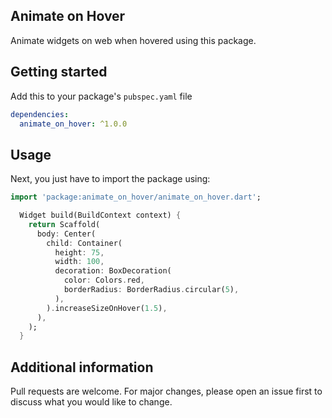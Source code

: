 ## Animate on Hover

Animate widgets on web when hovered using this package.

## Getting started

Add this to your package's `pubspec.yaml` file

```yaml
dependencies:
  animate_on_hover: ^1.0.0
```

## Usage

Next, you just have to import the package using:

```dart
import 'package:animate_on_hover/animate_on_hover.dart';
```

```dart
  Widget build(BuildContext context) {
    return Scaffold(
      body: Center(
        child: Container(
          height: 75,
          width: 100,
          decoration: BoxDecoration(
            color: Colors.red,
            borderRadius: BorderRadius.circular(5),
          ),
        ).increaseSizeOnHover(1.5),
      ),
    );
  }
```

## Additional information

Pull requests are welcome. For major changes, please open an issue first to discuss what you would like to change.
